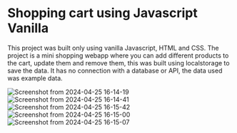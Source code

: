 # Shopping cart using Javascript Vanilla

This project was built only using vanilla Javascript, HTML and CSS.
The project is a mini shopping webapp where you can add different products to the cart, update them and remove them, this was built using localstorage to save the data.
It has no connection with a database or API, the data used was example data.

![Screenshot from 2024-04-25 16-14-19](https://github.com/JaredTrOr/Shopping-Cart/assets/115369767/96ad7f85-1423-4db1-95ce-d51569ebfe48)
![Screenshot from 2024-04-25 16-14-41](https://github.com/JaredTrOr/Shopping-Cart/assets/115369767/afa4fd6b-79a1-4a5b-ae74-1181a2da3077)
![Screenshot from 2024-04-25 16-15-42](https://github.com/JaredTrOr/Shopping-Cart/assets/115369767/d43a2228-b0e3-4697-b2ab-00418394c378)
![Screenshot from 2024-04-25 16-15-00](https://github.com/JaredTrOr/Shopping-Cart/assets/115369767/1a0ad7bb-23ab-41cb-980e-7df27004c5bb)
![Screenshot from 2024-04-25 16-15-07](https://github.com/JaredTrOr/Shopping-Cart/assets/115369767/e0009b52-de5b-489f-be79-e8f44cd36404)

